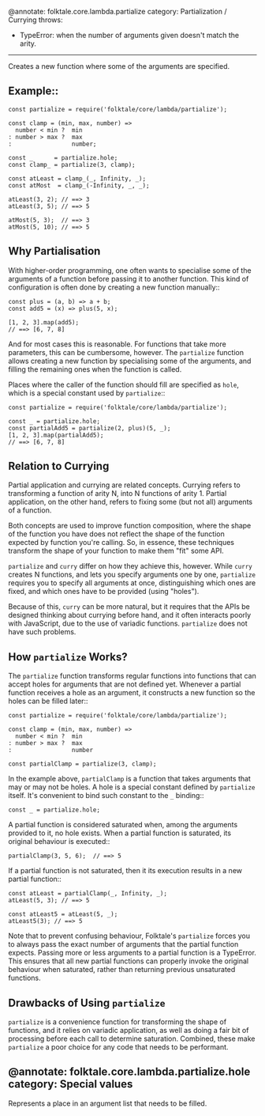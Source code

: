 @annotate: folktale.core.lambda.partialize
category: Partialization / Currying
throws:
  - TypeError: when the number of arguments given doesn't match the arity.
---
Creates a new function where some of the arguments are specified.


## Example::

    const partialize = require('folktale/core/lambda/partialize');

    const clamp = (min, max, number) =>
      number < min ?  min
    : number > max ?  max
    :                 number;

    const _      = partialize.hole;
    const clamp_ = partialize(3, clamp);

    const atLeast = clamp_(_, Infinity, _);
    const atMost  = clamp_(-Infinity, _, _);

    atLeast(3, 2); // ==> 3
    atLeast(3, 5); // ==> 5

    atMost(5, 3);  // ==> 3
    atMost(5, 10); // ==> 5


## Why Partialisation

With higher-order programming, one often wants to specialise some of
the arguments of a function before passing it to another function.
This kind of configuration is often done by creating a new function
manually::

    const plus = (a, b) => a + b;
    const add5 = (x) => plus(5, x);

    [1, 2, 3].map(add5);
    // ==> [6, 7, 8]

And for most cases this is reasonable. For functions that take more
parameters, this can be cumbersome, however. The `partialize` function
allows creating a new function by specialising some of the arguments,
and filling the remaining ones when the function is called.

Places where the caller of the function should fill are specified as
`hole`, which is a special constant used by `partialize`::

    const partialize = require('folktale/core/lambda/partialize');

    const _ = partialize.hole;
    const partialAdd5 = partialize(2, plus)(5, _);
    [1, 2, 3].map(partialAdd5);
    // ==> [6, 7, 8]


## Relation to Currying

Partial application and currying are related concepts. Currying
refers to transforming a function of arity N, into N functions of
arity 1. Partial application, on the other hand, refers to
fixing some (but not all) arguments of a function.

Both concepts are used to improve function composition, where the
shape of the function you have does not reflect the shape of the
function expected by function you're calling. So, in essence, these
techniques transform the shape of your function to make them "fit"
some API.

`partialize` and `curry` differ on how they achieve this, however.
While `curry` creates N functions, and lets you specify arguments
one by one, `partialize` requires you to specify all arguments at
once, distinguishing which ones are fixed, and which ones have to
be provided (using "holes").

Because of this, `curry` can be more natural, but it requires that
the APIs be designed thinking about currying before hand, and it
often interacts poorly with JavaScript, due to the use of variadic
functions. `partialize` does not have such problems.


## How `partialize` Works?

The `partialize` function transforms regular functions into
functions that can accept holes for arguments that are not
defined yet. Whenever a partial function receives a hole as
an argument, it constructs a new function so the holes can
be filled later::

    const partialize = require('folktale/core/lambda/partialize');

    const clamp = (min, max, number) =>
      number < min ?  min
    : number > max ?  max
    :                 number

    const partialClamp = partialize(3, clamp);

In the example above, `partialClamp` is a function that takes
arguments that may or may not be holes. A hole is a special
constant defined by `partialize` itself. It's convenient to
bind such constant to the `_` binding::

    const _ = partialize.hole;

A partial function is considered saturated when, among the
arguments provided to it, no hole exists. When a partial function
is saturated, its original behaviour is executed::

    partialClamp(3, 5, 6);  // ==> 5

If a partial function is not saturated, then it its execution
results in a new partial function::

    const atLeast = partialClamp(_, Infinity, _);
    atLeast(5, 3); // ==> 5

    const atLeast5 = atLeast(5, _);
    atLeast5(3); // ==> 5

Note that to prevent confusing behaviour, Folktale's `partialize`
forces you to always pass the exact number of arguments that the
partial function expects. Passing more or less arguments to a
partial function is a TypeError. This ensures that all new partial
functions can properly invoke the original behaviour when saturated,
rather than returning previous unsaturated functions.


## Drawbacks of Using `partialize`

`partialize` is a convenience function for transforming the shape
of functions, and it relies on variadic application, as well as
doing a fair bit of processing before each call to determine
saturation. Combined, these make `partialize` a poor choice for
any code that needs to be performant.


@annotate: folktale.core.lambda.partialize.hole
category: Special values
---
Represents a place in an argument list that needs to be filled.

